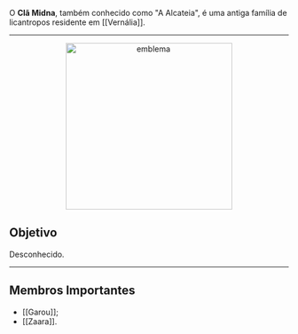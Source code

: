 O **Clã Midna**, também conhecido como "A Alcateia", é uma antiga família de licantropos residente em [[Vernália]].

---

<div style="text-align: center;">
<img src="https://i.imgur.com/O67THzH.png" width="300" alt="emblema">
</div>

## Objetivo

Desconhecido.

---

## Membros Importantes

- [[Garou]];
- [[Zaara]].